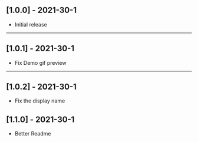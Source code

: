 

## [1.0.0] - 2021-30-1 
+ Initial release
---
## [1.0.1] - 2021-30-1
+ Fix Demo gif preview


---
## [1.0.2] - 2021-30-1
+ Fix the display name

## [1.1.0] - 2021-30-1
- Better Readme

